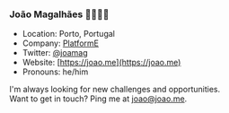 ### João Magalhães 👨‍💻🇵🇹

* Location: Porto, Portugal
* Company: [PlatformE](https://github.com/ripe-tech)
* Twitter: [@joamag](https://twitter.com/joamag)
* Website: [https://joao.me](https://joao.me)
* Pronouns: he/him

I'm always looking for new challenges and opportunities.\
Want to get in touch? Ping me at [joao@joao.me](mailto:joao@joao.me).
